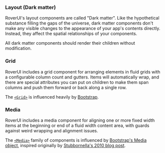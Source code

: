 ### Layout (Dark matter)

RoverUI's layout components are called "Dark matter". Like the hypothetical substance filling the gaps of the universe, dark matter components don't make any visible changes to the appearance of your app's contents directly. Instead, they affect the spatial relationships of your components.

All dark matter components should render their children without modification.

### Grid

RoverUI includes a grid component for arranging elements in fluid grids with a configurable column count and gutters. Items will automatically wrap, and there are special attributes you can put on children to make them span columns and push them forward or back along a single row.

The [`<Grid>`](/?path=/story/dark-matter-grid--overview) is influenced heavily by [Bootstrap](https://getbootstrap.com/docs/4.0/layout/grid/).

### Media

RoverUI includes a media component for aligning one or more fixed width items at the beginning or end of a fluid width content area, with guards against weird wrapping and alignment issues.

The [`<Media>`](/?path=/story/dark-matter-media--overview) family of components is influenced by [Bootstrap's Media object](https://getbootstrap.com/docs/4.0/layout/media-object/), inspired originally by [Stubbornella's 2010 blog post](http://www.stubbornella.org/content/2010/06/25/the-media-object-saves-hundreds-of-lines-of-code/).
